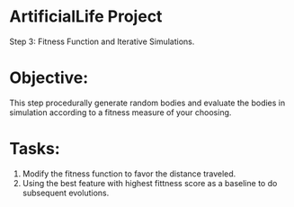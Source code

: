 # ArtificialLife Project
Step 3: Fitness Function and Iterative Simulations.

# Objective: 
This step procedurally generate random bodies and evaluate the bodies in simulation according to a fitness measure of your choosing.

# Tasks:
1. Modify the fitness function to favor the distance traveled.
2. Using the best feature with highest fittness score as a baseline to do subsequent evolutions. 
